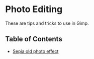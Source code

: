 # Photo Editing
These are tips and tricks to use in Gimp.

## Table of Contents
- [Sepia old photo effect](./content/001_sepia_old_photo.md)
